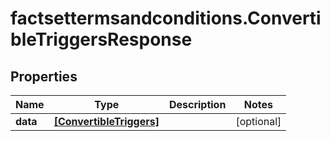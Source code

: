 # factsettermsandconditions.ConvertibleTriggersResponse

## Properties

Name | Type | Description | Notes
------------ | ------------- | ------------- | -------------
**data** | [**[ConvertibleTriggers]**](ConvertibleTriggers.md) |  | [optional] 


